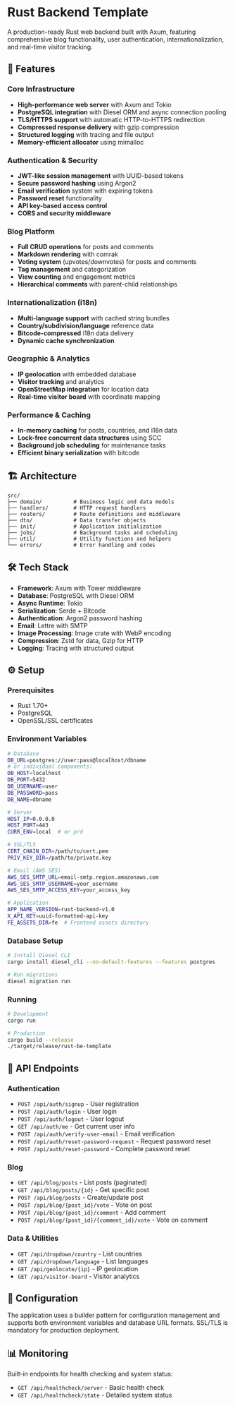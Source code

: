 # Rust Backend Template

A production-ready Rust web backend built with Axum, featuring comprehensive blog functionality, user authentication, internationalization, and real-time visitor tracking.

## 🚀 Features

### Core Infrastructure
- **High-performance web server** with Axum and Tokio
- **PostgreSQL integration** with Diesel ORM and async connection pooling
- **TLS/HTTPS support** with automatic HTTP-to-HTTPS redirection
- **Compressed response delivery** with gzip compression
- **Structured logging** with tracing and file output
- **Memory-efficient allocator** using mimalloc

### Authentication & Security
- **JWT-like session management** with UUID-based tokens
- **Secure password hashing** using Argon2
- **Email verification** system with expiring tokens
- **Password reset** functionality
- **API key-based access control**
- **CORS and security middleware**

### Blog Platform
- **Full CRUD operations** for posts and comments
- **Markdown rendering** with comrak
- **Voting system** (upvotes/downvotes) for posts and comments
- **Tag management** and categorization
- **View counting** and engagement metrics
- **Hierarchical comments** with parent-child relationships

### Internationalization (i18n)
- **Multi-language support** with cached string bundles
- **Country/subdivision/language** reference data
- **Bitcode-compressed** i18n data delivery
- **Dynamic cache synchronization**

### Geographic & Analytics
- **IP geolocation** with embedded database
- **Visitor tracking** and analytics
- **OpenStreetMap integration** for location data
- **Real-time visitor board** with coordinate mapping

### Performance & Caching
- **In-memory caching** for posts, countries, and i18n data
- **Lock-free concurrent data structures** using SCC
- **Background job scheduling** for maintenance tasks
- **Efficient binary serialization** with bitcode

## 🏗️ Architecture

```
src/
├── domain/          # Business logic and data models
├── handlers/        # HTTP request handlers
├── routers/         # Route definitions and middleware
├── dto/             # Data transfer objects
├── init/            # Application initialization
├── jobs/            # Background tasks and scheduling
├── util/            # Utility functions and helpers
└── errors/          # Error handling and codes
```

## 🛠️ Tech Stack

- **Framework**: Axum with Tower middleware
- **Database**: PostgreSQL with Diesel ORM
- **Async Runtime**: Tokio
- **Serialization**: Serde + Bitcode
- **Authentication**: Argon2 password hashing
- **Email**: Lettre with SMTP
- **Image Processing**: Image crate with WebP encoding
- **Compression**: Zstd for data, Gzip for HTTP
- **Logging**: Tracing with structured output

## ⚙️ Setup

### Prerequisites
- Rust 1.70+
- PostgreSQL
- OpenSSL/SSL certificates

### Environment Variables
```bash
# Database
DB_URL=postgres://user:pass@localhost/dbname
# or individual components:
DB_HOST=localhost
DB_PORT=5432
DB_USERNAME=user
DB_PASSWORD=pass
DB_NAME=dbname

# Server
HOST_IP=0.0.0.0
HOST_PORT=443
CURR_ENV=local  # or prd

# SSL/TLS
CERT_CHAIN_DIR=/path/to/cert.pem
PRIV_KEY_DIR=/path/to/private.key

# Email (AWS SES)
AWS_SES_SMTP_URL=email-smtp.region.amazonaws.com
AWS_SES_SMTP_USERNAME=your_username
AWS_SES_SMTP_ACCESS_KEY=your_access_key

# Application
APP_NAME_VERSION=rust-backend-v1.0
X_API_KEY=uuid-formatted-api-key
FE_ASSETS_DIR=fe  # Frontend assets directory
```

### Database Setup
```bash
# Install Diesel CLI
cargo install diesel_cli --no-default-features --features postgres

# Run migrations
diesel migration run
```

### Running
```bash
# Development
cargo run

# Production
cargo build --release
./target/release/rust-be-template
```

## 📡 API Endpoints

### Authentication
- `POST /api/auth/signup` - User registration
- `POST /api/auth/login` - User login
- `POST /api/auth/logout` - User logout
- `GET /api/auth/me` - Get current user info
- `POST /api/auth/verify-user-email` - Email verification
- `POST /api/auth/reset-password-request` - Request password reset
- `POST /api/auth/reset-password` - Complete password reset

### Blog
- `GET /api/blog/posts` - List posts (paginated)
- `GET /api/blog/posts/{id}` - Get specific post
- `POST /api/blog/posts` - Create/update post
- `POST /api/blog/{post_id}/vote` - Vote on post
- `POST /api/blog/{post_id}/comment` - Add comment
- `POST /api/blog/{post_id}/{comment_id}/vote` - Vote on comment

### Data & Utilities
- `GET /api/dropdown/country` - List countries
- `GET /api/dropdown/language` - List languages
- `GET /api/geolocate/{ip}` - IP geolocation
- `GET /api/visitor-board` - Visitor analytics

## 🔧 Configuration

The application uses a builder pattern for configuration management and supports both environment variables and database URL formats. SSL/TLS is mandatory for production deployment.

## 📊 Monitoring

Built-in endpoints for health checking and system status:
- `GET /api/healthcheck/server` - Basic health check
- `GET /api/healthcheck/state` - Detailed system status
